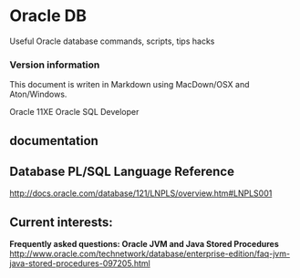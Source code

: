 # Oracle DB
Useful Oracle database commands, scripts, tips hacks

### Version information
This document is  writen in Markdown using MacDown/OSX and Aton/Windows.

Oracle 11XE
Oracle SQL Developer

## documentation
## **Database PL/SQL Language Reference**  
http://docs.oracle.com/database/121/LNPLS/overview.htm#LNPLS001


## Current interests:

**Frequently asked questions: Oracle JVM and Java Stored Procedures**  
http://www.oracle.com/technetwork/database/enterprise-edition/faq-jvm-java-stored-procedures-097205.html

